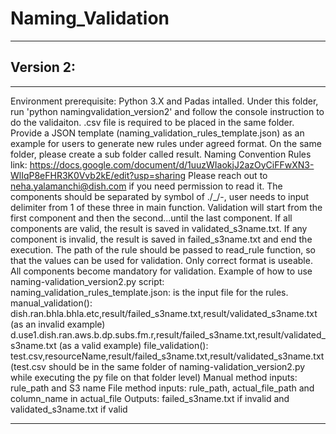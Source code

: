 # Naming_Validation
___


## Version 2:
___
Environment prerequisite: Python 3.X and Padas intalled. Under this folder, run 'python namingvalidation_version2' and follow the console instruction to do the validaiton. .csv file is required to be placed in the same folder. 
Provide a JSON template (naming_validation_rules_template.json) as an example for users to generate new rules under agreed format. On the same folder, please create a sub folder called result.
Naming Convention Rules link: https://docs.google.com/document/d/1uuzWIaokjJ2azOyCiFFwXN3-WlIqP8eFHR3K0Vvb2kE/edit?usp=sharing
Please reach out to neha.yalamanchi@dish.com if you need permission to read it.
The components should be separated by symbol of ./_/-, user needs to input delimiter from 1 of these three in main function. Validation will start from the first component and then the second...until the last component. If all components are valid, the result is saved in validated_s3name.txt. If any component is invalid, the result is saved in failed_s3name.txt and end the execution.
The path of the rule should be passed to read_rule function, so that the values can be used for validation.
Only correct format is useable.
All components become mandatory for validation.
Example of how to use naming-validation_version2.py script: naming_validation_rules_template.json: is the input file for the rules. manual_validation(): dish.ran.bhla.bhla.etc,result/failed_s3name.txt,result/validated_s3name.txt (as an invalid example) d.use1.dish.ran.aws.b.dp.subs.fm.r,result/failed_s3name.txt,result/validated_s3name.txt (as a valid example) file_validation(): test.csv,resourceName,result/failed_s3name.txt,result/validated_s3name.txt (test.csv should be in the same folder of naming-validation_version2.py while executing the py file on that folder level)
Manual method inputs: rule_path and S3 name
File method inputs: rule_path, actual_file_path and column_name in actual_file
Outputs: failed_s3name.txt if invalid and validated_s3name.txt if valid
___